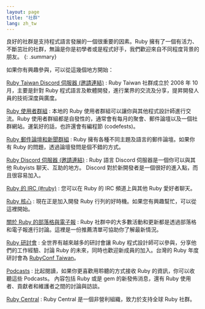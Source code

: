 ```yaml
---
layout: page
title: "社群"
lang: zh_tw
---
```


良好的社群是支持程式語言發展的一個很重要的因素。Ruby 擁有了一個有活力、不斷茁壯的社群，無論是你是初學者或是程式好手，我們歡迎來自不同程度背景的朋友。
{: .summary}

如果你有興趣參與，可以從這幾個地方開始：

[Ruby Taiwan Discord 伺服器 (邀請連結)][ruby-tw-discord]
: Ruby Taiwan 社群成立於 2008 年 10 月，主要是針對 Ruby
  程式語言及軟體開發，進行業界的交流及分享，提昇開發人員的技術深度與廣度。

[Ruby 使用者群組](/zh_tw/community/user-groups/)
: 本地的 Ruby 使用者群組可以讓你與其他程式設計師進行交流。Ruby
  使用者群組都是自發性的，通常會有每月的聚會、郵件論壇以及一個社群網站。運氣好的話，也許還會有編程節 (codefests)。

[Ruby 郵件論壇和新聞群組](/zh_tw/community/mailing-lists/)
: Ruby 擁有各種不同主題及語言的郵件論壇。如果你有 Ruby 的問題，透過論壇發問是個不錯的方式。

[Ruby Discord 伺服器 (邀請連結)][ruby-discord]
: Ruby 語言 Discord 伺服器是一個你可以與其他 Rubyists 聊天、互助的地方。
  Discord 對於新開發者是一個很好的進入點，而且很容易加入。

[Ruby 的 IRC (#ruby)][ruby-irc]
: 您可以在 Ruby 的 IRC 頻道上與其他 Ruby 愛好者聊天。

[Ruby 核心](/zh_tw/community/ruby-core)
: 現在正是加入開發 Ruby 行列的好時機。如果您有興趣幫忙，可以從這裡開始。

[關於 Ruby 的部落格與電子報](/zh_tw/community/weblogs/)
: Ruby 社群中的大多數活動和更新都是透過部落格和電子報進行討論。這裡是一份推薦清單可協助你了解最新情況。

[Ruby 研討會](/zh_tw/community/conferences/)
: 全世界有越來越多的研討會讓 Ruby 程式設計師可以參與，分享他們的工作經驗、討論 Ruby 的未來，同時也歡迎新成員的加入。台灣的
  Ruby 年度研討會為 [RubyConf Taiwan](http://rubyconf.tw)。

[Podcasts](/zh_tw/community/podcasts/)
: 比起閱讀，如果你更喜歡用聆聽的方式接收 Ruby 的資訊，你可以收聽這些 Podcasts。
  內容包括 Ruby 或是 gem 的新發佈消息，還有 Ruby 使用者、貢獻者和維護者之間的討論與訪談。

[Ruby Central][ruby-central]
: Ruby Central 是一個非營利組織，致力於支持全球 Ruby 社群。

[ruby-tw-discord]: https://discord.gg/yaYHWQsmcz
[ruby-irc]: https://web.libera.chat/#ruby
[ruby-central]: http://rubycentral.org/
[ruby-discord]: https://discord.gg/ad2acQFtkh
